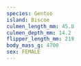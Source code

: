 ```yaml
---
species: Gentoo
island: Biscoe
culmen_length_mm: 45.8
culmen_depth_mm: 14.2
flipper_length_mm: 219
body_mass_g: 4700
sex: FEMALE
---
```

